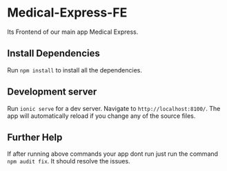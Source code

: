 # Medical-Express-FE
Its Frontend of our main app Medical Express.

## Install Dependencies

Run `npm install` to install all the dependencies.

## Development server

Run `ionic serve` for a dev server. Navigate to `http://localhost:8100/`. The app will automatically reload if you change any of the source files.

## Further Help
If after running above commands your app dont run just run the command `npm audit fix`. It should resolve the issues.
